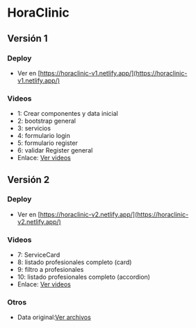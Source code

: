 # HoraClinic
## Versión 1
### Deploy
- Ver en [https://horaclinic-v1.netlify.app/](https://horaclinic-v1.netlify.app/)
### Videos
- 1: Crear componentes y data inicial
- 2: bootstrap general
- 3: servicios
- 4: formulario login
- 5: formulario register
- 6: validar Register general
- Enlace: [Ver videos](https://drive.google.com/drive/folders/1bgSeAqpbHayECFhV2_8w0m2SXrjbnB_M?usp=sharing)
## Versión 2
### Deploy
- Ver en [https://horaclinic-v2.netlify.app/](https://horaclinic-v2.netlify.app/)
### Videos
- 7: ServiceCard
- 8: listado profesionales completo (card)
- 9: filtro a profesionales
- 10: listado profesionales completo (accordion)
- Enlace: [Ver videos](https://drive.google.com/drive/folders/1NvfbmQr07m1zmG-W4r7R-8L7r9ufiG-y?usp=sharing)
### Otros
- Data original:[Ver archivos](https://drive.google.com/drive/folders/1Ccux1E_bDLNwnImTp_FwBmap8IOg-pqa?usp=sharing)